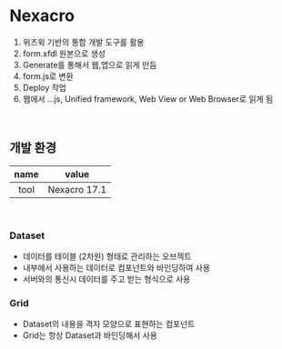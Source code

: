# Nexacro

1. 위즈윅 기반의 통합 개발 도구를 활용
2. form.xfdl 원본으로 생성
3. Generate를 통해서 웹,앱으로 읽게 만듬
4. form.js로 변환
5. Deploy 작업
6. 웹에서 ...js, Unified framework, Web View or Web Browser로 읽게 됨

<br>

## 개발 환경

| name |    value     |
| :--: | :----------: |
| tool | Nexacro 17.1 |

<br>

### Dataset

- 데이터를 테이블 (2차원) 형태로 관리하는 오브젝트
- 내부에서 사용하는 데이터로 컴포넌트와 바인딩하여 사용
- 서버와의 통신시 데이터를 주고 받는 형식으로 사용

### Grid

- Dataset의 내용을 격자 모양으로 표현하는 컴포넌트
- Grid는 항상 Dataset과 바인딩해서 사용
